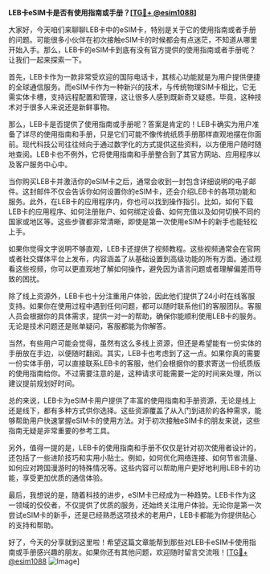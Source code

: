 **LEB卡eSIM卡是否有使用指南或手册？[[TG💪+ @esim1088](https://t.me/s/esim1088)]**

大家好，今天咱们来聊聊LEB卡中的eSIM卡，特别是关于它的使用指南或者手册的问题。可能很多小伙伴在初次接触eSIM卡的时候都会有点迷茫，不知道从哪里开始入手。那么，LEB卡的eSIM卡到底有没有官方提供的使用指南或者手册呢？让我们一起来探索一下。

首先，LEB卡作为一款非常受欢迎的国际电话卡，其核心功能就是为用户提供便捷的全球通信服务。而eSIM卡作为一种新兴的技术，与传统物理SIM卡相比，它无需实体卡槽，支持远程配置和管理，这让很多人感到既新奇又疑惑。毕竟，这种技术对于很多人来说还是新鲜事物。

那么，LEB卡是否提供了使用指南或手册呢？答案是肯定的！LEB卡确实为用户准备了详尽的使用指南和手册，只是它们可能不像传统纸质手册那样直观地摆在你面前。现代科技公司往往倾向于通过数字化的方式提供这些资料，以方便用户随时随地查阅。LEB卡也不例外，它将使用指南和手册整合到了其官方网站、应用程序以及客户服务中心中。

当你购买LEB卡并激活你的eSIM卡之后，通常会收到一封包含详细说明的电子邮件。这封邮件不仅会告诉你如何设置你的eSIM卡，还会介绍LEB卡的各项功能和服务。此外，在LEB卡的应用程序内，你也可以找到操作指引。比如，如何下载LEB卡的应用程序、如何注册账户、如何绑定设备、如何充值以及如何切换不同的国家或地区等。这些步骤都非常清晰，即使是第一次使用eSIM卡的新手也能轻松上手。

如果你觉得文字说明不够直观，LEB卡还提供了视频教程。这些视频通常会在官网或者社交媒体平台上发布，内容涵盖了从基础设置到高级功能的所有方面。通过观看这些视频，你可以更直观地了解如何操作，避免因为语言问题或者理解偏差而导致的困扰。

除了线上资源外，LEB卡也十分注重用户体验，因此他们提供了24小时在线客服支持。如果你在使用过程中遇到任何问题，都可以随时联系他们的客服团队。客服人员会根据你的具体需求，提供一对一的帮助，确保你能顺利使用LEB卡的服务。无论是技术问题还是账单疑问，客服都能为你解答。

当然，有些用户可能会觉得，虽然有这么多线上资源，但还是希望能有一份实体的手册放在手边，以便随时翻阅。其实，LEB卡也考虑到了这一点。如果你真的需要一份实体手册，可以直接联系LEB卡的客服，他们会根据你的要求寄送一份纸质版的使用指南给你。不过需要注意的是，这种请求可能需要一定的时间来处理，所以建议提前规划好时间。

总的来说，LEB卡为eSIM卡用户提供了丰富的使用指南和手册资源，无论是线上还是线下，都有多种方式供你选择。这些资源覆盖了从入门到进阶的各种需求，能够帮助用户快速掌握eSIM卡的使用方法。对于初次接触eSIM卡的朋友来说，这些指南无疑是非常重要的参考工具。

另外，值得一提的是，LEB卡的使用指南和手册不仅仅是针对初次使用者设计的，还包括了一些进阶技巧和实用小贴士。例如，如何优化网络连接、如何节省流量、如何应对跨国漫游时的特殊情况等。这些内容可以帮助用户更好地利用LEB卡的功能，享受更加优质的通信体验。

最后，我想说的是，随着科技的进步，eSIM卡已经成为一种趋势。LEB卡作为这一领域的佼佼者，不仅提供了优质的服务，还始终关注用户体验。无论你是第一次尝试eSIM卡的新手，还是已经熟悉这项技术的老用户，LEB卡都能为你提供贴心的支持和帮助。

好了，今天的分享就到这里啦！希望这篇文章能帮到那些对LEB卡eSIM卡使用指南或手册感兴趣的朋友。如果你还有其他问题，欢迎随时留言交流哦！[[TG💪+ @esim1088](https://t.me/s/esim1088) ![Image](https://i.postimg.cc/4NQfJmqS/Snipaste-2025-05-13-00-14-12.png)]